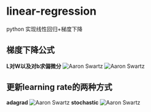 # linear-regression
python 实现线性回归+梯度下降

梯度下降公式
-------------------
**L对W以及对b求偏微分**
![Aaron Swartz](https://raw.githubusercontent.com/huping404/linear-regression/master/gradient-descent.png)
![Aaron Swartz](https://raw.githubusercontent.com/huping404/linear-regression/master/partial-differential.png)

更新learning rate的两种方式
-------------------
**adagrad**
![Aaron Swartz](https://raw.githubusercontent.com/huping404/linear-regression/master/adagrad.png)
**stochastic**
![Aaron Swartz](https://raw.githubusercontent.com/huping404/linear-regression/master/stichastic.png)
